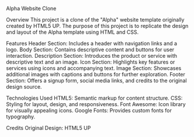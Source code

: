 Alpha Website Clone

Overview
This project is a clone of the "Alpha" website template originally created by HTML5 UP. The purpose of this project is to replicate the design and layout of the Alpha template using HTML and CSS.

Features
Header Section: Includes a header with navigation links and a logo.
Body Section: Contains descriptive content and buttons for user interaction.
Description Section: Introduces the product or service with descriptive text and an image.
Icon Section: Highlights key features or services using icons and accompanying text.
Image Section: Showcases additional images with captions and buttons for further exploration.
Footer Section: Offers a signup form, social media links, and credits to the original design source.

Technologies Used
HTML5: Semantic markup for content structure.
CSS: Styling for layout, design, and responsiveness.
Font Awesome: Icon library for visually appealing icons.
Google Fonts: Provides custom fonts for typography.

Credits
Original Design: HTML5 UP
